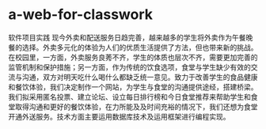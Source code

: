 # a-web-for-classwork
软件项目实践
现今外卖和配送服务日趋完善，越来越多的学生将外卖作为午餐晚餐的选择。外卖多元化的体验为人们的优质生活提供了方法，但也带来新的挑战。在校园里，一方面，外卖服务良莠不齐，学生的体质也层次不齐，需要更加完善的监管机制和保护措施；另一方面，作为传统的饮食选项，食堂与学生缺少有效的交流与沟通，双方对明天吃什么喝什么都缺乏统一意见。致力于改善学生的食品健康和餐饮体验，我们决定制作一个网站，为学生与食堂的沟通提供途经，搭建桥梁。我们拟采用匿名投票、建立论坛、设立每日排行榜和今日食堂推荐来帮助学生和食堂取得沟通和更好的餐饮体验，在力所能及及时间充裕的情况下，我们还想为食堂开通外送服务。技术方面主要运用数据库技术及运用框架进行编程实现。
